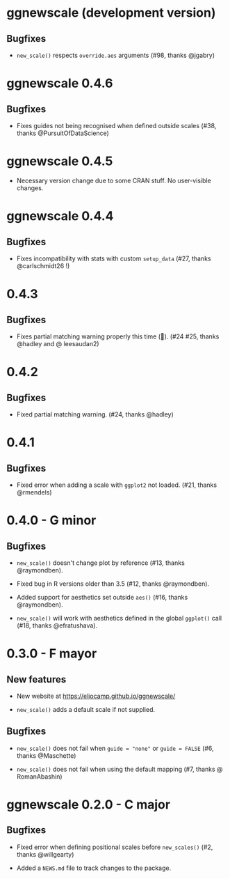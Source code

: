# ggnewscale (development version)

## Bugfixes

-   `new_scale()` respects `override.aes` arguments (#98, thanks @jgabry)

# ggnewscale 0.4.6

## Bugfixes

-   Fixes guides not being recognised when defined outside scales (#38, thanks @PursuitOfDataScience)

# ggnewscale 0.4.5

-   Necessary version change due to some CRAN stuff. No user-visible changes.

# ggnewscale 0.4.4

## Bugfixes

-   Fixes incompatibility with stats with custom `setup_data` (#27, thanks @carlschmidt26 !)

# 0.4.3

## Bugfixes

-   Fixes partial matching warning properly this time (🤞️). (#24 #25, thanks @hadley and \@ leesaudan2)

# 0.4.2

## Bugfixes

-   Fixed partial matching warning. (#24, thanks @hadley)

# 0.4.1

## Bugfixes

-   Fixed error when adding a scale with `ggplot2` not loaded. (#21, thanks @rmendels)

# 0.4.0 - G minor

## Bugfixes

-   `new_scale()` doesn't change plot by reference (#13, thanks @raymondben).

-   Fixed bug in R versions older than 3.5 (#12, thanks @raymondben).

-   Added support for aesthetics set outside `aes()` (#16, thanks @raymondben).

-   `new_scale()` will work with aesthetics defined in the global `ggplot()` call (#18, thanks @efratushava).

# 0.3.0 - F mayor

## New features

-   New website at <https://eliocamp.github.io/ggnewscale/>

-   `new_scale()` adds a default scale if not supplied.

## Bugfixes

-   `new_scale()` does not fail when `guide = "none"` or `guide = FALSE` (#6, thanks @Maschette)

-   `new_scale()` does not fail when using the default mapping (#7, thanks \@ RomanAbashin)

# ggnewscale 0.2.0 - C major

## Bugfixes

-   Fixed error when defining positional scales before `new_scales()` (#2, thanks @willgearty)

-   Added a `NEWS.md` file to track changes to the package.
